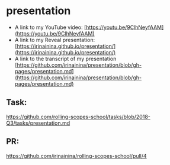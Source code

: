# presentation
- A link to my YouTube video: [https://youtu.be/9ClhNeyfAAM](https://youtu.be/9ClhNeyfAAM)
- A link to my Reveal presentation: [https://irinainina.github.io/presentation/](https://irinainina.github.io/presentation/)
- A link to the transcript of my presentation [https://github.com/irinainina/presentation/blob/gh-pages/presentation.md](https://github.com/irinainina/presentation/blob/gh-pages/presentation.md)

## Task: 
https://github.com/rolling-scopes-school/tasks/blob/2018-Q3/tasks/presentation.md

## PR:
https://github.com/irinainina/rolling-scopes-school/pull/4
